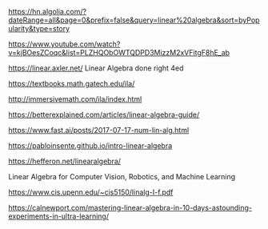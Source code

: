 https://hn.algolia.com/?dateRange=all&page=0&prefix=false&query=linear%20algebra&sort=byPopularity&type=story

https://www.youtube.com/watch?v=kjBOesZCoqc&list=PLZHQObOWTQDPD3MizzM2xVFitgF8hE_ab

https://linear.axler.net/ Linear Algebra done right 4ed  

https://textbooks.math.gatech.edu/ila/

http://immersivemath.com/ila/index.html

https://betterexplained.com/articles/linear-algebra-guide/

https://www.fast.ai/posts/2017-07-17-num-lin-alg.html  

https://pabloinsente.github.io/intro-linear-algebra

https://hefferon.net/linearalgebra/

Linear Algebra for Computer Vision,
Robotics, and Machine Learning

https://www.cis.upenn.edu/~cis5150/linalg-I-f.pdf

https://calnewport.com/mastering-linear-algebra-in-10-days-astounding-experiments-in-ultra-learning/
